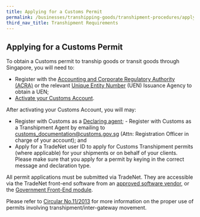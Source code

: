 ```yaml
---
title: Applying for a Customs Permit
permalink: /businesses/transhipping-goods/transhipment-procedures/applying-for-a-customs-permit
third_nav_title: Transhipment Requirements 
---
```


## Applying for a Customs Permit
    
   To obtain a Customs permit to tranship goods or transit goods through Singapore, you will need to:
    
   -   Register with the [Accounting and Corporate Regulatory Authority (ACRA)](http://www.acra.gov.sg/) or the relevant [Unique Entity Number](http://www.uen.gov.sg/) (UEN) Issuance Agency to obtain a UEN;
   -   [Activate your Customs Account](https://www.tradenet.gov.sg/TN41EFORM/tds/sp/splogin.do?action=init_acct).
   
After activating your Customs Account, you will may:
    
   -   Register with Customs as a [Declaring agent](/businesses/registering-to-trade/registration-procedures/register-as-declaring-agent-or-declarant);    -   Register with Customs as a Transhipment Agent by emailing to [customs_documentation@customs.gov.sg](mailto:customs_documentation@customs.gov.sg) (Attn: Registration Officer in charge of your account); and
   -   Apply for a TradeNet user ID to apply for Customs Transhipment permits (where applicable) for your shipments or on behalf of your clients. Please make sure that you apply for a permit by keying in the correct message and declaration type.
    
All permit applications must be submitted via TradeNet. They are accessible via the TradeNet front-end software from an [approved software vendor](/about-us/national-single-window/overview/tradenet-front-end-solution-providers), or the [Government Front-End module](https://www.tradenet.gov.sg/tradenet/login.portal).
    
Please refer to  [Circular No.11/2013](/news-and-media/circulars/2013-10-01-Circular112013.pdf) for more information on the proper use of permits involving transhipment/inter-gateway movement.
